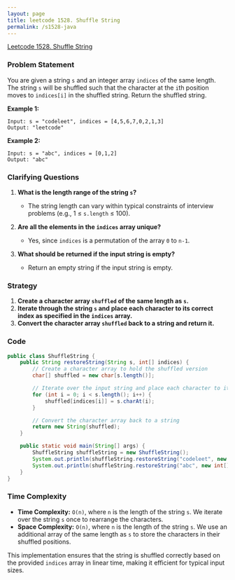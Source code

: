 ```yaml
---
layout: page
title: leetcode 1528. Shuffle String
permalink: /s1528-java
---
```

[Leetcode 1528. Shuffle String](https://algoadvance.github.io/algoadvance/l1528)
### Problem Statement
You are given a string `s` and an integer array `indices` of the same length. The string `s` will be shuffled such that the character at the `i`th position moves to `indices[i]` in the shuffled string. Return the shuffled string.

**Example 1:**
```
Input: s = "codeleet", indices = [4,5,6,7,0,2,1,3]
Output: "leetcode"
```

**Example 2:**
```
Input: s = "abc", indices = [0,1,2]
Output: "abc"
```

### Clarifying Questions
1. **What is the length range of the string `s`?**
   - The string length can vary within typical constraints of interview problems (e.g., 1 ≤ `s.length` ≤ 100).

2. **Are all the elements in the `indices` array unique?**
   - Yes, since `indices` is a permutation of the array `0` to `n-1`.

3. **What should be returned if the input string is empty?**
   - Return an empty string if the input string is empty.

### Strategy
1. **Create a character array `shuffled` of the same length as `s`.**
2. **Iterate through the string `s` and place each character to its correct index as specified in the `indices` array.**
3. **Convert the character array `shuffled` back to a string and return it.**

### Code

```java
public class ShuffleString {
    public String restoreString(String s, int[] indices) {
        // Create a character array to hold the shuffled version
        char[] shuffled = new char[s.length()];

        // Iterate over the input string and place each character to its new position
        for (int i = 0; i < s.length(); i++) {
            shuffled[indices[i]] = s.charAt(i);
        }

        // Convert the character array back to a string
        return new String(shuffled);
    }

    public static void main(String[] args) {
        ShuffleString shuffleString = new ShuffleString();
        System.out.println(shuffleString.restoreString("codeleet", new int[]{4,5,6,7,0,2,1,3})); // Outputs: "leetcode"
        System.out.println(shuffleString.restoreString("abc", new int[]{0,1,2})); // Outputs: "abc"
    }
}
```

### Time Complexity
- **Time Complexity:** `O(n)`, where `n` is the length of the string `s`. We iterate over the string `s` once to rearrange the characters.
- **Space Complexity:** `O(n)`, where `n` is the length of the string `s`. We use an additional array of the same length as `s` to store the characters in their shuffled positions.

This implementation ensures that the string is shuffled correctly based on the provided `indices` array in linear time, making it efficient for typical input sizes.